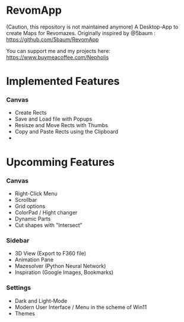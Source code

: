 # RevomApp
(Caution, this repository is not maintained anymore)
A Desktop-App to create Maps for Revomazes.
Originally inspired by @5baum : https://github.com/5baum/RevomApp

You can support me and my projects here: https://www.buymeacoffee.com/Nepholis

# Implemented Features
### Canvas
  - Create Rects
  - Save and Load file with Popups
  - Resisze and Move Rects with Thumbs
  - Copy and Paste Rects using the Clipboard
  - 

# Upcomming Features
### Canvas
  - Right-Click Menu
  - Scrollbar
  - Grid options
  - ColorPad / Hight changer
  - Dynamic Parts
  - Cut shapes with "Intersect"

### Sidebar
  - 3D View (Export to F360 file)
  - Animation Pane
  - Mazesolver (Python Neural Network)
  - Inspiration (Google Images, Bookmarks)
 
### Settings
  - Dark and Light-Mode
  - Modern User Interface / Menu in the scheme of Win11
  - Themes
